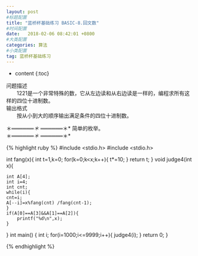 ```yaml
---
layout: post
#标题配置
title: "蓝桥杯基础练习 BASIC-8.回文数"
#时间配置
date:   2018-02-06 08:42:01 +0800
#大类配置
categories: 算法
#小类配置
tag: 蓝桥杯基础练习
---
```


* content
{:toc}
 

问题描述  
　　1221是一个非常特殊的数，它从左边读和从右边读是一样的，编程求所有这样的四位十进制数。  
输出格式  
　　按从小到大的顺序输出满足条件的四位十进制数。  
  
  
  
  

＊*══════＊* ══════＊* 
简单的枚举。   
＊*══════＊* ══════＊* 

  
  
  
  
{% highlight ruby %}
#include <stdio.h>
#include <stdio.h>

int fang(x){
	int t=1,k=0;
	for(k=0;k<x;k++){
		t*=10;
	}
	return t;
}
void judge4(int x){
	
	int A[4];
	int i=4;
	int cnt;
	while(i){
	cnt=i;	
	A[--i]=x%fang(cnt) /fang(cnt-1);
	}
	if(A[0]==A[3]&&A[1]==A[2]){
		printf("%d\n",x);
	}
}
int main() {
	int i;
	for(i=1000;i<=9999;i++){
		judge4(i);
	}
	return 0;
}

{% endhighlight %}